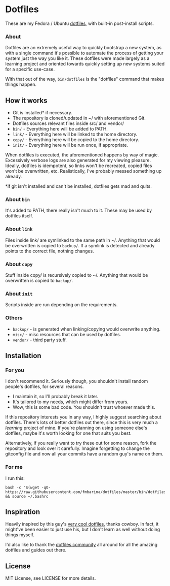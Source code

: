 # Dotfiles

These are my Fedora / Ubuntu [dotfiles](https://dotfiles.github.io), with built-in post-install scripts.

### About

Dotfiles are an extremely useful way to quickly bootstrap a new system, as with a single command it's possible to automate the process of getting your system just the way you like it. These dotfiles were made largely as a learning project and oriented towards quickly setting up new systems suited for a specific use-case. 

With that out of the way, `bin/dotfiles` is the "dotfiles" command that makes things happen.

## How it works

- Git is installed* if necessary.
- The repository is cloned/updated in ~/ with aforementioned Git.
- Dotfiles sources relevant files inside src/ and vendor/
- `bin/` - Everything here will be added to PATH.
- `link/` - Everything here will be linked to the home directory.
- `copy/` - Everything here will be copied to the home directory.
- `init/` - Everything here will be run once, if appropriate.

When dotfiles is executed, the aforementioned happens by way of magic. Excessively verbose logs are also generated for my viewing pleasure. Ideally, dotfiles is idempotent, so links won't be recreated, copied files won't be overwritten, etc. Realistically, I've probably messed something up already.

*if git isn't installed and can't be installed, dotfiles gets mad and quits.

### About `bin`

It's added to PATH, there really isn't much to it. These may be used by dotfiles itself.

### About `link`

Files inside link/ are symlinked to the same path in ~/. Anything that would be overwritten is copied to `backup/`. If a symlink is detected and already points to the correct file, nothing changes.

### About `copy`

Stuff inside copy/ is recursively copied to ~/. Anything that would be overwritten is copied to `backup/`.

### About `init`

Scripts inside are run depending on the requirements.

### Others

- `backup/` - is generated when linking/copying would overwrite anything.
- `misc/` - misc resources that can be used by dotfiles.
- `vendor/` - third party stuff.

## Installation

### For you

I don't recommend it. Seriously though, you shouldn't install random people's dotfiles, for several reasons.
- I maintain it, so I'll probably break it later.
- It's tailored to my needs, which might differ from yours.
- Wow, this is some bad code. You shouldn't trust whoever made this.

If this repository interests you in any way, I highly suggest searching about dotfiles. There's lots of better dotfiles out there, since this is very much a *learning* project of mine. If you're planning on using someone else's dotfiles, maybe it's worth looking for one that suits you best. 

Alternatively, if you really want to try these out for some reason, fork the repository and look over it carefully. Imagine forgetting to change the gitconfig file and now all your commits have a random guy's name on them. 

### For me

I run this:
```
bash -c "$(wget -qO- https://raw.githubusercontent.com/fmbarina/dotfiles/master/bin/dotfiles)" && source ~/.bashrc
```

## Inspiration

Heavily inspired by this guy's [very cool dotfiles](https://github.com/cowboy/dotfiles), thanks cowboy. In fact, it might've been easier to just use his, but I don't learn as well without doing things myself.

I'd also like to thank the [dotfiles community](https://dotfiles.github.io) all around for all the amazing dotfiles and guides out there.

## License

MIT License, see LICENSE for more details.
